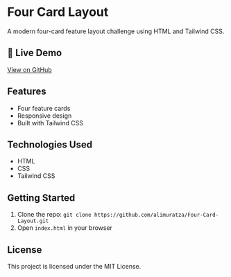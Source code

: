 # Four Card Layout

A modern four-card feature layout challenge using HTML and Tailwind CSS.

## 🚀 Live Demo
[View on GitHub](https://github.com/alimuratza/Four-Card-Layout)

## Features
- Four feature cards
- Responsive design
- Built with Tailwind CSS

## Technologies Used
- HTML
- CSS
- Tailwind CSS

## Getting Started
1. Clone the repo: `git clone https://github.com/alimuratza/Four-Card-Layout.git`
2. Open `index.html` in your browser

## License
This project is licensed under the MIT License.
